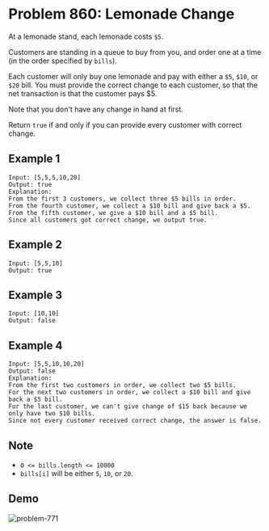 # Problem 860: Lemonade Change

At a lemonade stand, each lemonade costs `$5`.

Customers are standing in a queue to buy from you, and order one at a time (in the order specified by `bills`).

Each customer will only buy one lemonade and pay with either a `$5`, `$10`, or `$20` bill.  You must provide the correct change to each customer, so that the net transaction is that the customer pays $5.

Note that you don't have any change in hand at first.

Return `true` if and only if you can provide every customer with correct change.

## Example 1

```
Input: [5,5,5,10,20]
Output: true
Explanation:
From the first 3 customers, we collect three $5 bills in order.
From the fourth customer, we collect a $10 bill and give back a $5.
From the fifth customer, we give a $10 bill and a $5 bill.
Since all customers got correct change, we output true.
```

## Example 2

```
Input: [5,5,10]
Output: true
```

## Example 3

```
Input: [10,10]
Output: false
```

## Example 4
```
Input: [5,5,10,10,20]
Output: false
Explanation:
From the first two customers in order, we collect two $5 bills.
For the next two customers in order, we collect a $10 bill and give back a $5 bill.
For the last customer, we can't give change of $15 back because we only have two $10 bills.
Since not every customer received correct change, the answer is false.
```

## Note

- `0 <= bills.length <= 10000`
- `bills[i]` will be either `5`, `10`, or `20`.

## Demo

![problem-771](./problem-771.gif)
